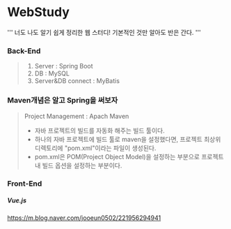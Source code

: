 # WebStudy

'''
너도 나도 알기 쉽게 정리한 웹 스터디! 기본적인 것만 알아도 반은 간다.
'''

### Back-End
> 1. Server : Spring Boot
> 2. DB : MySQL
> 3. Server&DB connect : MyBatis

### Maven개념은 알고 Spring을 써보자
> Project Management : Apach Maven
>   + 자바 프로젝트의 빌드를 자동화 해주는 빌드 툴이다.
>   + 하나의 자바 프로젝트에 빌드 툴로 maven을 설정했다면, 프로젝트 최상위 디렉토리에 "pom.xml"이라는 파일이 생성된다.
>   + pom.xml은 POM(Project Object Model)을 설정하는 부분으로 프로젝트 내 빌드 옵션을 설정하는 부분이다.




### Front-End
##### Vue.js

https://m.blog.naver.com/jooeun0502/221956294941
